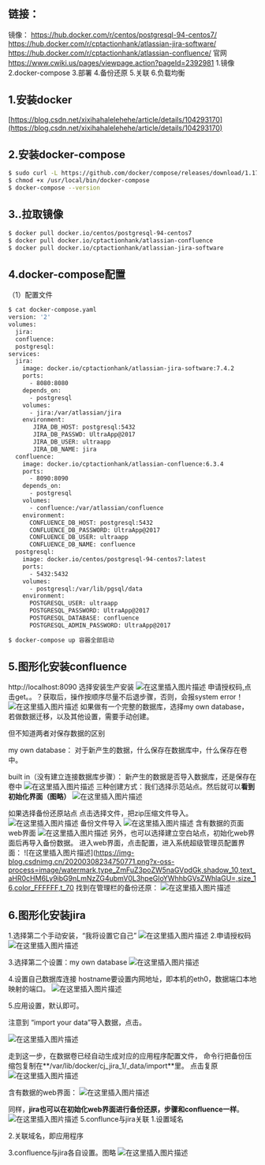 

## 链接：

镜像：
https://hub.docker.com/r/centos/postgresql-94-centos7/
https://hub.docker.com/r/cptactionhank/atlassian-jira-software/
https://hub.docker.com/r/cptactionhank/atlassian-confluence/
官网
https://www.cwiki.us/pages/viewpage.action?pageId=2392981
1.镜像
2.docker-compose
3.部署
4.备份还原
5.关联
6.负载均衡


## 1.安装docker

[https://blog.csdn.net/xixihahalelehehe/article/details/104293170](https://blog.csdn.net/xixihahalelehehe/article/details/104293170)

## 2.安装docker-compose

```bash
$ sudo curl -L https://github.com/docker/compose/releases/download/1.17.0/docker-compose-`uname -s`-`uname -m` -o /usr/local/bin/docker-compose
$ chmod +x /usr/local/bin/docker-compose
$ docker-compose --version
```

## 3..拉取镜像

```bash
$ docker pull docker.io/centos/postgresql-94-centos7
$ docker pull docker.io/cptactionhank/atlassian-confluence
$ docker pull docker.io/cptactionhank/atlassian-jira-software
```

## 4.docker-compose配置

（1）配置文件

```bash
$ cat docker-compose.yaml
version: '2'
volumes:
  jira:
  confluence:
  postgresql:
services:  
  jira:
    image: docker.io/cptactionhank/atlassian-jira-software:7.4.2 
    ports:
      - 8080:8080
    depends_on:
      - postgresql
    volumes:
      - jira:/var/atlassian/jira
    environment:
       JIRA_DB_HOST: postgresql:5432
       JIRA_DB_PASSWD: UltraApp@2017
       JIRA_DB_USER: ultraapp
       JIRA_DB_NAME: jira
  confluence:
    image: docker.io/cptactionhank/atlassian-confluence:6.3.4
    ports:
      - 8090:8090
    depends_on:
      - postgresql
    volumes:
      - confluence:/var/atlassian/confluence
    environment:
      CONFLUENCE_DB_HOST: postgresql:5432
      CONFLUENCE_DB_PASSWORD: UltraApp@2017
      CONFLUENCE_DB_USER: ultraapp
      CONFLUENCE_DB_NAME: confluence
  postgresql:
    image: docker.io/centos/postgresql-94-centos7:latest
    ports:
      - 5432:5432
    volumes:
      - postgresql:/var/lib/pgsql/data
    environment:
      POSTGRESQL_USER: ultraapp
      POSTGRESQL_PASSWORD: UltraApp@2017
      POSTGRESQL_DATABASE: confluence
      POSTGRESQL_ADMIN_PASSWORD: UltraApp@2017
     
$ docker-compose up 容器全部启动
```

## 5.图形化安装confluence

http://localhost:8090
选择安装生产安装
![在这里插入图片描述](https://img-blog.csdnimg.cn/20200308233534739.png?x-oss-process=image/watermark,type_ZmFuZ3poZW5naGVpdGk,shadow_10,text_aHR0cHM6Ly9ibG9nLmNzZG4ubmV0L3hpeGloYWhhbGVsZWhlaGU=,size_16,color_FFFFFF,t_70)
申请授权码,点击get。。？获取后，操作按顺序尽量不后退步骤，否则，会报system error！
![在这里插入图片描述](https://img-blog.csdnimg.cn/20200308233550339.png?x-oss-process=image/watermark,type_ZmFuZ3poZW5naGVpdGk,shadow_10,text_aHR0cHM6Ly9ibG9nLmNzZG4ubmV0L3hpeGloYWhhbGVsZWhlaGU=,size_16,color_FFFFFF,t_70)
如果做有一个完整的数据库，选择my own database，
若做数据迁移，以及其他设置，需要手动创建。

但不知道两者对保存数据的区别

my own database：
对于新产生的数据，什么保存在数据库中，什么保存在卷中。

built in（没有建立连接数据库步骤）：
新产生的数据是否导入数据库，还是保存在卷中
![在这里插入图片描述](https://img-blog.csdnimg.cn/20200308233629509.png?x-oss-process=image/watermark,type_ZmFuZ3poZW5naGVpdGk,shadow_10,text_aHR0cHM6Ly9ibG9nLmNzZG4ubmV0L3hpeGloYWhhbGVsZWhlaGU=,size_16,color_FFFFFF,t_70)
三种创建方式：我们选择示范站点。然后就可以**看到初始化界面（图略）**
![在这里插入图片描述](https://img-blog.csdnimg.cn/20200308233649641.png?x-oss-process=image/watermark,type_ZmFuZ3poZW5naGVpdGk,shadow_10,text_aHR0cHM6Ly9ibG9nLmNzZG4ubmV0L3hpeGloYWhhbGVsZWhlaGU=,size_16,color_FFFFFF,t_70)

如果选择备份还原站点
点击选择文件，把zip压缩文件导入。
![在这里插入图片描述](https://img-blog.csdnimg.cn/20200308233922462.png?x-oss-process=image/watermark,type_ZmFuZ3poZW5naGVpdGk,shadow_10,text_aHR0cHM6Ly9ibG9nLmNzZG4ubmV0L3hpeGloYWhhbGVsZWhlaGU=,size_16,color_FFFFFF,t_70)
备份文件导入
![在这里插入图片描述](https://img-blog.csdnimg.cn/2020030823413668.png?x-oss-process=image/watermark,type_ZmFuZ3poZW5naGVpdGk,shadow_10,text_aHR0cHM6Ly9ibG9nLmNzZG4ubmV0L3hpeGloYWhhbGVsZWhlaGU=,size_16,color_FFFFFF,t_70)
含有数据的页面web界面
![在这里插入图片描述](https://img-blog.csdnimg.cn/20200308234636925.jpg?x-oss-process=image/watermark,type_ZmFuZ3poZW5naGVpdGk,shadow_10,text_aHR0cHM6Ly9ibG9nLmNzZG4ubmV0L3hpeGloYWhhbGVsZWhlaGU=,size_16,color_FFFFFF,t_70)
另外，也可以选择建立空白站点，初始化web界面后再导入备份数据。
进入web界面，点击配置，进入系统超级管理员配置界面：
![在这里插入图片描述](https://img-blog.csdnimg.cn/20200308234750771.png?x-oss-process=image/watermark,type_ZmFuZ3poZW5naGVpdGk,shadow_10,text_aHR0cHM6Ly9ibG9nLmNzZG4ubmV0L3hpeGloYWhhbGVsZWhlaGU=,size_16,color_FFFFFF,t_70
找到在管理栏的备份还原：
![在这里插入图片描述](https://img-blog.csdnimg.cn/20200308234853521.png?x-oss-process=image/watermark,type_ZmFuZ3poZW5naGVpdGk,shadow_10,text_aHR0cHM6Ly9ibG9nLmNzZG4ubmV0L3hpeGloYWhhbGVsZWhlaGU=,size_16,color_FFFFFF,t_70)

## 6.图形化安装jira

1.选择第二个手动安装，“我将设置它自己”
![在这里插入图片描述](https://img-blog.csdnimg.cn/20200308235043923.png?x-oss-process=image/watermark,type_ZmFuZ3poZW5naGVpdGk,shadow_10,text_aHR0cHM6Ly9ibG9nLmNzZG4ubmV0L3hpeGloYWhhbGVsZWhlaGU=,size_16,color_FFFFFF,t_70)
2.申请授权码
![在这里插入图片描述](https://img-blog.csdnimg.cn/20200308235100422.png?x-oss-process=image/watermark,type_ZmFuZ3poZW5naGVpdGk,shadow_10,text_aHR0cHM6Ly9ibG9nLmNzZG4ubmV0L3hpeGloYWhhbGVsZWhlaGU=,size_16,color_FFFFFF,t_70)

3.选择第二个设置：my own database
![在这里插入图片描述](https://img-blog.csdnimg.cn/20200308235120628.png?x-oss-process=image/watermark,type_ZmFuZ3poZW5naGVpdGk,shadow_10,text_aHR0cHM6Ly9ibG9nLmNzZG4ubmV0L3hpeGloYWhhbGVsZWhlaGU=,size_16,color_FFFFFF,t_70)

4.设置自己数据库连接
hostname要设置内网地址，即本机的eth0，数据端口本地映射的端口。
![在这里插入图片描述](https://img-blog.csdnimg.cn/20200309091141589.jpg?x-oss-process=image/watermark,type_ZmFuZ3poZW5naGVpdGk,shadow_10,text_aHR0cHM6Ly9ibG9nLmNzZG4ubmV0L3hpeGloYWhhbGVsZWhlaGU=,size_16,color_FFFFFF,t_70)

5.应用设置，默认即可。

注意到 “import your data”导入数据，点击。

![在这里插入图片描述](https://img-blog.csdnimg.cn/20200309091210540.jpg?x-oss-process=image/watermark,type_ZmFuZ3poZW5naGVpdGk,shadow_10,text_aHR0cHM6Ly9ibG9nLmNzZG4ubmV0L3hpeGloYWhhbGVsZWhlaGU=,size_16,color_FFFFFF,t_70)




走到这一步，在数据卷已经自动生成对应的应用程序配置文件，
命令行把备份压缩包复制在**/var/lib/docker/cj_jira_1/_data/import**里。
点击复原
![在这里插入图片描述](https://img-blog.csdnimg.cn/20200309091548787.png?x-oss-process=image/watermark,type_ZmFuZ3poZW5naGVpdGk,shadow_10,text_aHR0cHM6Ly9ibG9nLmNzZG4ubmV0L3hpeGloYWhhbGVsZWhlaGU=,size_16,color_FFFFFF,t_70)

含有数据的web界面：
![在这里插入图片描述](https://img-blog.csdnimg.cn/20200309092420746.jpg?x-oss-process=image/watermark,type_ZmFuZ3poZW5naGVpdGk,shadow_10,text_aHR0cHM6Ly9ibG9nLmNzZG4ubmV0L3hpeGloYWhhbGVsZWhlaGU=,size_16,color_FFFFFF,t_70)

同样，**jira也可以在初始化web界面进行备份还原，步骤和confluence一样**。
![在这里插入图片描述](https://img-blog.csdnimg.cn/20200309091817128.png?x-oss-process=image/watermark,type_ZmFuZ3poZW5naGVpdGk,shadow_10,text_aHR0cHM6Ly9ibG9nLmNzZG4ubmV0L3hpeGloYWhhbGVsZWhlaGU=,size_16,color_FFFFFF,t_70)
5.conflunce与jira关联
1.设置域名

2.关联域名，即应用程序

3.confluence与jira各自设置。图略
![在这里插入图片描述](https://img-blog.csdnimg.cn/20200309103951666.jpg?x-oss-process=image/watermark,type_ZmFuZ3poZW5naGVpdGk,shadow_10,text_aHR0cHM6Ly9ibG9nLmNzZG4ubmV0L3hpeGloYWhhbGVsZWhlaGU=,size_16,color_FFFFFF,t_70)
